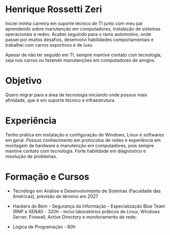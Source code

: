 # Henrique Rossetti Zeri

Iniciei minha carreira em suporte técnico de TI junto com meu pai aprendendo sobre manutenção em computadores, instalação de sistemas operacionais e redes. Acabei seguindo para o ramo automotivo, onde passei por muitos desafios, desenvolvi habilidades comportamentais e trabalhei com carros esportivos e de luxo.

Apesar de não ter seguido em TI, sempre mantive contato com tecnologia, seja nos carros ou fazendo manutenções em computadores de amigos.

# Objetivo

Quero migrar para a área de tecnologia iniciando onde possuo mais afinidade, que é em suporte técnico e infraestrutura.

# Experiência

Tenho prática em instalação e configuração de Windows, Linux e softwares em geral. Possuo conhecimento em protocolos de redes e experiência em montagem de hardware e manutenção em computadores, pois sempre mantive contato com tecnologia. Forte habilidade em diagnóstico e resolução de problemas.

# Formação e Cursos

- Tecnólogo em Análise e Desenvolvimento de Sistemas (Faculdade das Américas), previsão de término em 2027

- Hackers do Bem - Segurança da Informação - Especialização Blue Team (RNP e SENAI) - 320h - Inclui laboratórios práticos de Linux, Windows Server, Firewall, Active Directory e monitoramento de rede;

- Lógica de Programação - 80h

